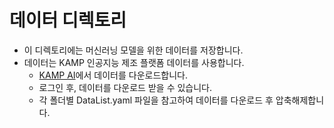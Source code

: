 # 데이터 디렉토리
- 이 디렉토리에는 머신러닝 모델을 위한 데이터를 저장합니다.
- 데이터는 KAMP 인공지능 제조 플랫폼 데이터를 사용합니다.
    - [KAMP AI](https://www.kamp-ai.kr/main)에서 데이터를 다운로드합니다.
    - 로그인 후, 데이터를 다운로드 받을 수 있습니다.
    - 각 폴더별 DataList.yaml 파일을 참고하여 데이터를 다운로드 후 압축해제합니다.
